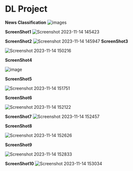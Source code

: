# DL Project
**News Classification**
![images](https://github.com/TripathyRohit/Projects/assets/138881913/0753d705-b589-486b-870e-c42650161eef)

**ScreenShot1**
![Screenshot 2023-11-14 145423](https://github.com/TripathyRohit/Projects/assets/138881913/6516fb27-05f9-4ff7-9186-476a67b8eb33)

**ScreenShot2**
![Screenshot 2023-11-14 145947](https://github.com/TripathyRohit/Projects/assets/138881913/96973d35-8333-4ad5-8eca-7a4e22aaac3b)
**ScreenShot3**

![Screenshot 2023-11-14 150216](https://github.com/TripathyRohit/Projects/assets/138881913/cda20c7a-73ed-4836-9bef-13d171bf2286)

**ScreenShot4**

![image](https://github.com/TripathyRohit/Projects/assets/138881913/c23533b0-5029-4e6e-a6c8-f94baac70708)

**ScreenShot5**


![Screenshot 2023-11-14 151751](https://github.com/TripathyRohit/Projects/assets/138881913/1187f8b1-3d8b-4b05-846b-d48e312a29be)

**ScreenShot6**

![Screenshot 2023-11-14 152122](https://github.com/TripathyRohit/Projects/assets/138881913/2be57f70-afd8-466a-977a-d8f8ec69066b)

**ScreenShot7**
![Screenshot 2023-11-14 152457](https://github.com/TripathyRohit/Projects/assets/138881913/016dd42d-367f-41ce-854e-04bdf2df7ec5)

**ScreenShot8**

![Screenshot 2023-11-14 152626](https://github.com/TripathyRohit/Projects/assets/138881913/92657958-6541-43ca-ba58-5570ad814451)

**ScreenShot9**

![Screenshot 2023-11-14 152833](https://github.com/TripathyRohit/Projects/assets/138881913/c5a03ffe-9867-4fe3-8f6a-409aaa559b61)

**ScreenShot10**
![Screenshot 2023-11-14 153034](https://github.com/TripathyRohit/Projects/assets/138881913/7d30daae-4ba4-446d-98e1-55927c891931)
